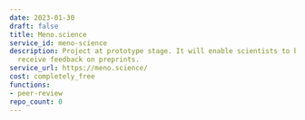 ```yaml
---
date: 2023-01-30
draft: false
title: Meno.science
service_id: meno-science
description: Project at prototype stage. It will enable scientists to both give and
  receive feedback on preprints.
service_url: https://meno.science/
cost: completely_free
functions:
- peer-review
repo_count: 0
---
```



